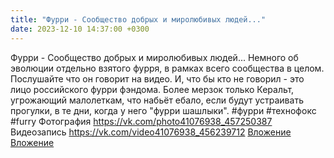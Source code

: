 ```yaml
---
title: "Фурри - Сообщество добрых и миролюбивых людей..."
date: 2023-12-10 14:37:00 +0300
---
```


Фурри - Сообщество добрых и миролюбивых людей...
Немного об эволюции отдельно взятого фурря, в рамках всего сообщества в целом.
Послушайте что он говорит на видео. И, что бы кто не говорил - это лицо российского фурри фэндома.
Более мерзок только Керальт, угрожающий малолеткам, что набьёт ебало, если будут устраивать прогулки, в те дни, когда у него "фурри шашлыки".
#фурри #технофокс #furry
Фотография
<a class="vk-attach" href="https://vk.com/photo41076938_457250387">https://vk.com/photo41076938_457250387</a>
Видеозапись
<a class="vk-attach" href="https://vk.com/video41076938_456239712">https://vk.com/video41076938_456239712</a>
<a class="vk-attach" href="https://vk.com/photo41076938_457250387">Вложение</a>
<a class="vk-attach" href="https://vk.com/video41076938_456239712">Вложение</a>
